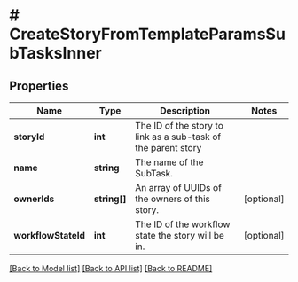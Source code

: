 # # CreateStoryFromTemplateParamsSubTasksInner

## Properties

Name | Type | Description | Notes
------------ | ------------- | ------------- | -------------
**storyId** | **int** | The ID of the story to link as a sub-task of the parent story |
**name** | **string** | The name of the SubTask. |
**ownerIds** | **string[]** | An array of UUIDs of the owners of this story. | [optional]
**workflowStateId** | **int** | The ID of the workflow state the story will be in. | [optional]

[[Back to Model list]](../../README.md#models) [[Back to API list]](../../README.md#endpoints) [[Back to README]](../../README.md)
